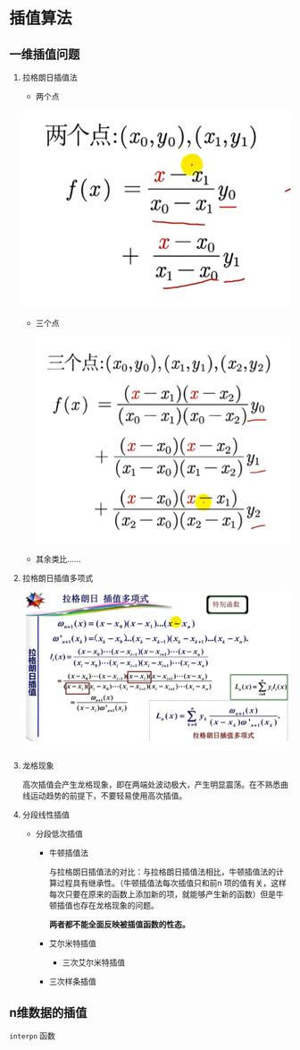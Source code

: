 # 插值算法

## 一维插值问题

1. 拉格朗日插值法
   
   - 两个点
   
    ![](../images/拉格朗日插值法.png)
   
   - 三个点
     
     ![](../images/拉格朗日插值法2.png)
   
   - 其余类比......

2. 拉格朗日插值多项式
   
   ![](../images/拉格朗日.png)

3. 龙格现象
   
   高次插值会产生龙格现象，即在两端处波动极大，产生明显震荡。在不熟悉曲线运动趋势的前提下，不要轻易使用高次插值。

4. 分段线性插值
   
   - 分段低次插值
     
     - 牛顿插值法
       
       与拉格朗日插值法的对比：与拉格朗日插值法相比，牛顿插值法的计算过程具有继承性。（牛顿插值法每次插值只和前n 项的值有关，这样每次只要在原来的函数上添加新的项，就能够产生新的函数）但是牛顿插值也存在龙格现象的问题。
       
       **两者都不能全面反映被插值函数的性态。**
     
     - 艾尔米特插值
       
       - 三次艾尔米特插值
     
     - 三次样条插值

## n维数据的插值

`interpn` 函数


